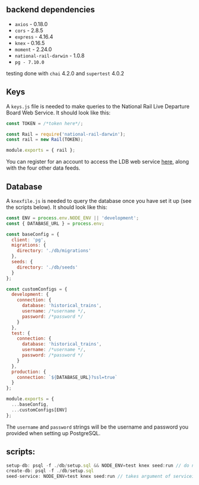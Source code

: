 ## backend dependencies

+ `axios` - 0.18.0
+ `cors` - 2.8.5
+ `express` - 4.16.4
+ `knex` - 0.16.5
+ `moment` - 2.24.0
+ `national-rail-darwin` - 1.0.8
+ `pg - 7.10.0`
    
testing done with `chai` 4.2.0 and `supertest` 4.0.2

## Keys

A `keys.js` file is needed to make queries to the National Rail Live Departure Board Web Service. It should look like this:

```javascript
const TOKEN = /*token here*/;

const Rail = require('national-rail-darwin');
const rail = new Rail(TOKEN);

module.exports = { rail };
```

You can register for an account to access the LDB web service [here](https://www.nationalrail.co.uk/100296.aspx), along with the four other data feeds.

## Database

A `knexfile.js` is needed to query the database once you have set it up (see the scripts below). It should look like this:

```javascript
const ENV = process.env.NODE_ENV || 'development';
const { DATABASE_URL } = process.env;

const baseConfig = {
  client: 'pg',
  migrations: {
    directory: './db/migrations'
  },
  seeds: {
    directory: './db/seeds'
  }
};

const customConfigs = {
  development: {
    connection: {
      database: 'historical_trains',
      username: /*username */,
      password: /*password */
    }
  },
  test: {
    connection: {
      database: 'historical_trains',
      username: /*username */,
      password: /*password */
    }
  },
  production: {
    connection: `${DATABASE_URL}?ssl=true`
  }
};

module.exports = {
  ...baseConfig,
  ...customConfigs[ENV]
};

```
The `username` and `password` strings will be the username and password you provided when setting up PostgreSQL.

## scripts:

```javascript
setup-db: psql -f ./db/setup.sql && NODE_ENV=test knex seed:run // do not run with argument
create-db: psql -f ./db/setup.sql
seed-service: NODE_ENV=test knex seed:run // takes argument of serviceid (eg: npm run seed-service -- Y52118 )
```


